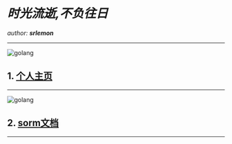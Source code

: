 # ***时光流逝,不负往日***

*author:*   ***srlemon*** 

---

![golang](https://timgsa.baidu.com/timg?image&quality=80&size=b9999_10000&sec=1565171923259&di=b6052e760f693a905d132f55503f134b&imgtype=0&src=http%3A%2F%2F5b0988e595225.cdn.sohucs.com%2Fimages%2F20180906%2F399142de6a704b90a9248a1485cd0170.png)

## 1.  [个人主页](https://srlemon.github.io)

---

![golang](https://timgsa.baidu.com/timg?image&quality=80&size=b9999_10000&sec=1565172081038&di=693b2ac1322ad16e12eefe515a2f4abb&imgtype=0&src=http%3A%2F%2Fwww.fmi.com.cn%2Fuploadfile%2F2019%2F0122%2F20190122073051923.jpg)
## 2. [sorm文档](https://srlemon.github.io/sorm/)

---
